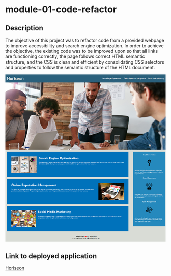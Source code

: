 # module-01-code-refactor

## Description

The objective of this project was to refactor code from a provided webpage to improve accessibility and search engine optimization. In order to achieve the objective, the existing code was to be improved upon so that all links are functioning correctly, the page follows correct HTML semantic structure, and the CSS is clean and efficient by consolidating CSS selectors and properties to follow the semantic structure of the HTML document.

![refactored webpage screenshot](./assets/refactored-code-ss.png)

## Link to deployed application

[Horiseon](https://realnifty.github.io/module-01-code-refactor/)
